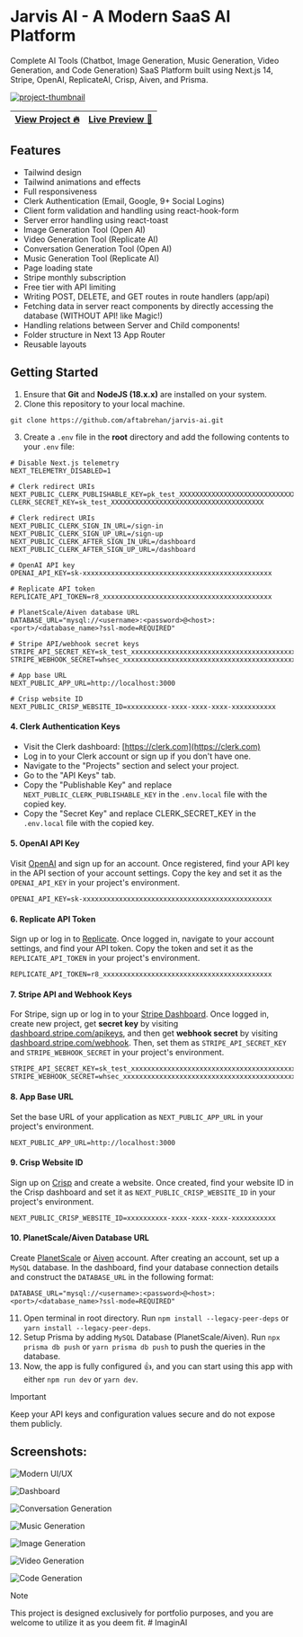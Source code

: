 # Jarvis AI - A Modern SaaS AI Platform

Complete AI Tools (Chatbot, Image Generation, Music Generation, Video Generation, and Code Generation) SaaS Platform built using Next.js 14, Stripe, OpenAI, ReplicateAI, Crisp, Aiven, and Prisma.

<a href="https://aftabrehan.com/portfolio/modern-saas-ai-platform"><img src="/.github/images/thumbnail.png" alt="project-thumbnail"/></a>

| [View Project 🔥](https://aftabrehan.com/portfolio/modern-saas-ai-platform) | [Live Preview 🚀](https://jarvis-wex.vercel.app) |
| -------------------------------------------------------------------------------- | ---------------------------------------------------------------- |

## Features

- Tailwind design
- Tailwind animations and effects
- Full responsiveness
- Clerk Authentication (Email, Google, 9+ Social Logins)
- Client form validation and handling using react-hook-form
- Server error handling using react-toast
- Image Generation Tool (Open AI)
- Video Generation Tool (Replicate AI)
- Conversation Generation Tool (Open AI)
- Music Generation Tool (Replicate AI)
- Page loading state
- Stripe monthly subscription
- Free tier with API limiting
- Writing POST, DELETE, and GET routes in route handlers (app/api)
- Fetching data in server react components by directly accessing the database (WITHOUT API! like Magic!)
- Handling relations between Server and Child components!
- Folder structure in Next 13 App Router
- Reusable layouts

## Getting Started

1. Ensure that **Git** and **NodeJS (18.x.x)** are installed on your system.
2. Clone this repository to your local machine.

```
git clone https://github.com/aftabrehan/jarvis-ai.git
```

3. Create a `.env` file in the **root** directory and add the following contents to your `.env` file:

```env
# Disable Next.js telemetry
NEXT_TELEMETRY_DISABLED=1

# Clerk redirect URIs
NEXT_PUBLIC_CLERK_PUBLISHABLE_KEY=pk_test_XXXXXXXXXXXXXXXXXXXXXXXXXXXXXXXXXXXXXXXXXXXXXXXXXXXXXXXXXXXXXXXXX
CLERK_SECRET_KEY=sk_test_XXXXXXXXXXXXXXXXXXXXXXXXXXXXXXXXXXXXXX

# Clerk redirect URIs
NEXT_PUBLIC_CLERK_SIGN_IN_URL=/sign-in
NEXT_PUBLIC_CLERK_SIGN_UP_URL=/sign-up
NEXT_PUBLIC_CLERK_AFTER_SIGN_IN_URL=/dashboard
NEXT_PUBLIC_CLERK_AFTER_SIGN_UP_URL=/dashboard

# OpenAI API key
OPENAI_API_KEY=sk-xxxxxxxxxxxxxxxxxxxxxxxxxxxxxxxxxxxxxxxxxxxxxxx

# Replicate API token
REPLICATE_API_TOKEN=r8_xxxxxxxxxxxxxxxxxxxxxxxxxxxxxxxxxxxxxxxxxx

# PlanetScale/Aiven database URL
DATABASE_URL="mysql://<username>:<password>@<host>:<port>/<database_name>?ssl-mode=REQUIRED"

# Stripe API/webhook secret keys
STRIPE_API_SECRET_KEY=sk_test_xxxxxxxxxxxxxxxxxxxxxxxxxxxxxxxxxxxxxxxxxxxxxxxxxxxxxxxxxxxxxxxxxxxxxxxxxxxxxxxxxxxxxxxxxxxxxxxxxxxxxxxxxxxxxx
STRIPE_WEBHOOK_SECRET=whsec_xxxxxxxxxxxxxxxxxxxxxxxxxxxxxxxxxxxxxxxxxxxxxxxxxxxxxxxxxxxx

# App base URL
NEXT_PUBLIC_APP_URL=http://localhost:3000

# Crisp website ID
NEXT_PUBLIC_CRISP_WEBSITE_ID=xxxxxxxxxx-xxxx-xxxx-xxxx-xxxxxxxxxxx
```

#### 4. Clerk Authentication Keys

- Visit the Clerk dashboard: [https://clerk.com](https://clerk.com)
- Log in to your Clerk account or sign up if you don't have one.
- Navigate to the "Projects" section and select your project.
- Go to the "API Keys" tab.
- Copy the "Publishable Key" and replace `NEXT_PUBLIC_CLERK_PUBLISHABLE_KEY` in the `.env.local` file with the copied key.
- Copy the "Secret Key" and replace CLERK_SECRET_KEY in the `.env.local` file with the copied key.

#### 5. OpenAI API Key

Visit [OpenAI](https://platform.openai.com/signup) and sign up for an account. Once registered, find your API key in the API section of your account settings. Copy the key and set it as the `OPENAI_API_KEY` in your project's environment.

```env
OPENAI_API_KEY=sk-xxxxxxxxxxxxxxxxxxxxxxxxxxxxxxxxxxxxxxxxxxxxxxx
```

#### 6. Replicate API Token

Sign up or log in to [Replicate](https://replicate.ai/). Once logged in, navigate to your account settings, and find your API token. Copy the token and set it as the `REPLICATE_API_TOKEN` in your project's environment.

```env
REPLICATE_API_TOKEN=r8_xxxxxxxxxxxxxxxxxxxxxxxxxxxxxxxxxxxxxxxxxx
```

#### 7. Stripe API and Webhook Keys

For Stripe, sign up or log in to your [Stripe Dashboard](https://dashboard.stripe.com/register). Once logged in, create new project, get **secret key** by visiting [dashboard.stripe.com/apikeys](https://dashboard.stripe.com/apikeys), and then get **webhook secret** by visiting [dashboard.stripe.com/webhook](https://dashboard.stripe.com/webhook). Then, set them as `STRIPE_API_SECRET_KEY` and `STRIPE_WEBHOOK_SECRET` in your project's environment.

```env
STRIPE_API_SECRET_KEY=sk_test_xxxxxxxxxxxxxxxxxxxxxxxxxxxxxxxxxxxxxxxxxxxxxxxxxxxxxxxxxxxxxxxxxxxxxxxxxxxxxxxxxxxxxxxxxxxxxxxxxxxxxxxxxxxxxx
STRIPE_WEBHOOK_SECRET=whsec_xxxxxxxxxxxxxxxxxxxxxxxxxxxxxxxxxxxxxxxxxxxxxxxxxxxxxxxxxxxx
```

#### 8. App Base URL

Set the base URL of your application as `NEXT_PUBLIC_APP_URL` in your project's environment.

```env
NEXT_PUBLIC_APP_URL=http://localhost:3000
```

#### 9. Crisp Website ID

Sign up on [Crisp](https://crisp.chat/en) and create a website. Once created, find your website ID in the Crisp dashboard and set it as `NEXT_PUBLIC_CRISP_WEBSITE_ID` in your project's environment.

```env
NEXT_PUBLIC_CRISP_WEBSITE_ID=xxxxxxxxxx-xxxx-xxxx-xxxx-xxxxxxxxxxx
```

#### 10. PlanetScale/Aiven Database URL

Create [PlanetScale](https://planetscale.com) or [Aiven](https://aiven.io) account. After creating an account, set up a `MySQL` database. In the dashboard, find your database connection details and construct the `DATABASE_URL` in the following format:

```env
DATABASE_URL="mysql://<username>:<password>@<host>:<port>/<database_name>?ssl-mode=REQUIRED"
```

11. Open terminal in root directory. Run `npm install --legacy-peer-deps` or `yarn install --legacy-peer-deps`.
12. Setup Prisma by adding `MySQL` Database (PlanetScale/Aiven). Run `npx prisma db push` or `yarn prisma db push` to push the queries in the database.
13. Now, the app is fully configured 👍, and you can start using this app with either `npm run dev` or `yarn dev`.

> [!IMPORTANT]
> Keep your API keys and configuration values secure and do not expose them publicly.

## Screenshots:

![Modern UI/UX](/.github/images/main-image.png 'Modern UI/UX')

![Dashboard](/.github/images/dashboard-page.png 'Dashboard')

![Conversation Generation](/.github/images/coversation-page.png 'Conversation Generation')

![Music Generation](/.github/images/music-page.png 'Music Generation')

![Image Generation](/.github/images/image-page.png 'Image Generation')

![Video Generation](/.github/images/video-page.png 'Video Generation')

![Code Generation](/.github/images/code-page.png 'Code Generation')

> [!NOTE]
> This project is designed exclusively for portfolio purposes, and you are welcome to utilize it as you deem fit.
#   I m a g i n A I  
 